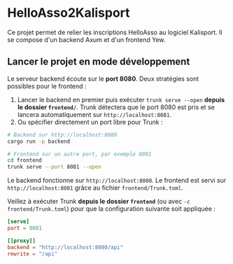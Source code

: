# HelloAsso2Kalisport

Ce projet permet de relier les inscriptions HelloAsso au logiciel Kalisport. Il se compose d'un backend Axum et d'un frontend Yew.

## Lancer le projet en mode développement

Le serveur backend écoute sur le **port 8080**. Deux stratégies sont possibles pour le frontend :

1. Lancer le backend en premier puis exécuter `trunk serve --open` **depuis le dossier `frontend/`**. Trunk détectera que le port 8080 est pris et se lancera automatiquement sur `http://localhost:8081`.
2. Ou spécifier directement un port libre pour Trunk :

```bash
# Backend sur http://localhost:8080
cargo run -p backend

# Frontend sur un autre port, par exemple 8081
cd frontend
trunk serve --port 8081 --open
```

Le backend fonctionne sur `http://localhost:8080`. Le frontend est servi sur `http://localhost:8081` grâce au fichier `frontend/Trunk.toml`.

Veillez à exécuter Trunk **depuis le dossier `frontend`** (ou avec `-c frontend/Trunk.toml`) pour que la configuration suivante soit appliquée :

```toml
[serve]
port = 8081

[[proxy]]
backend = "http://localhost:8080/api"
rewrite = "/api"
```
